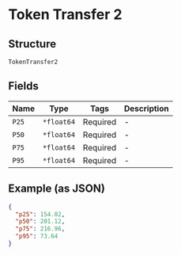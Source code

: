 # Token Transfer 2

## Structure

`TokenTransfer2`

## Fields

| Name  | Type       | Tags     | Description |
| ----- | ---------- | -------- | ----------- |
| `P25` | `*float64` | Required | -           |
| `P50` | `*float64` | Required | -           |
| `P75` | `*float64` | Required | -           |
| `P95` | `*float64` | Required | -           |

## Example (as JSON)

```json
{
  "p25": 154.02,
  "p50": 201.12,
  "p75": 216.96,
  "p95": 73.64
}
```
